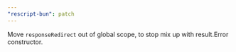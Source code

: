 ```yaml
---
"rescript-bun": patch
---
```


Move `responseRedirect` out of global scope, to stop mix up with result.Error constructor.
